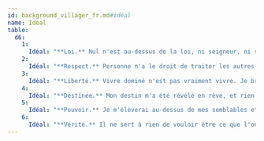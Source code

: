```yaml
---
id: background_villager_fr.md#idéal
name: Idéal
table:
  d6:
    1:
      Idéal: "**Loi.** Nul n'est au-dessus de la loi, ni seigneur, ni serf. Et nul ne peut rompre un serment."
    2:
      Idéal: "**Respect.** Personne n'a le droit de traiter les autres comme des esclaves. Je veillerai à ce que tous soient traités avec dignité et respect."
    3:
      Idéal: "**Liberté.** Vivre dominé n'est pas vraiment vivre. Je briserai les chaînes du peuple de l'oppression des puissants."
    4:
      Idéal: "**Destinée.** Mon destin m'a été révélé en rêve, et rien ne pourra se mettre en travers de ma route pour le réaliser."
    5:
      Idéal: "**Pouvoir.** Je m'élèverai au-dessus de mes semblables et deviendrai à mon tour un seigneur."
    6:
      Idéal: "**Vérité.** Il ne sert à rien de vouloir être ce que l'on n'est pas."
---
```


